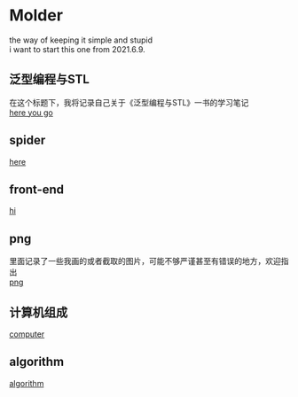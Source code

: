 # Molder
the way of keeping it simple and stupid  
i want to start this one from 2021.6.9.  
## 泛型编程与STL  
在这个标题下，我将记录自己关于《泛型编程与STL》一书的学习笔记  
[here you go](https://github.com/heeler-deer/Molder/tree/main/stl)
## spider
[here](https://github.com/heeler-deer/Molder/tree/main/spider)
## front-end
[hi](https://github.com/heeler-deer/Molder/tree/main/front-end)
## png
里面记录了一些我画的或者截取的图片，可能不够严谨甚至有错误的地方，欢迎指出  
[png](https://github.com/heeler-deer/Molder/tree/main/png)
## 计算机组成
[computer](https://github.com/heeler-deer/Molder/tree/main/Principles%20of%20computer%20composition)
## algorithm
[algorithm](https://github.com/heeler-deer/Molder/tree/main/algorithm)
